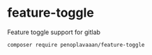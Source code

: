 # feature-toggle
Feature toggle support for gitlab 

```composer
composer require penoplavaaan/feature-toggle
```
